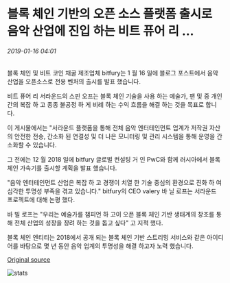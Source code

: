 # 블록 체인 기반의 오픈 소스 플랫폼 출시로 음악 산업에 진입 하는 비트 퓨어 리 ...

###### 2019-01-16 04:01

블록 체인 및 비트 코인 채굴 제조업체 bitfury는 1 월 16 일에 블로그 포스트에서 음악 산업을 오픈소스로 전용 벤처의 출시를 발표 했습니다.

비트 퓨어 리 서라운드의 스핀 오프는 블록 체인 기술을 사용 하는 예술가, 팬 및 중 개인 간의 복잡 하 고 종종 불공정 하 게 비례 하는 수익 흐름을 해결 하는 것을 목표로 합니다.

이 게시물에서는 "서라운드 플랫폼을 통해 전체 음악 엔터테인먼트 업계가 저작권 자산의 안전한 전송, 간소화 된 연결성 및 더 나은 모니터링 및 관리 시스템을 통해 운영을 간소화할 수 있습니다.

그 전에는 12 월 2018 일에 bitfury 글로벌 컨설팅 거 인 PwC와 함께 러시아에서 블록 체인 가속기를 출시할 계획을 발표 했습니다.

"음악 엔터테인먼트 산업은 복잡 하 고 경쟁이 치열 한 기술 중심의 환경으로 진화 하 여 심각한 투명성 부족을 겪고 있습니다." bitfury의 CEO valery 바 닐 로프는 서라운드 프로젝트에 대해 논평 했다.

바 빌 로프는 "우리는 예술가를 챔피언 하 고이 오픈 블록 체인 기반 생태계의 창조를 통해 전체 산업의 성장을 장려 하는 것을 돕고 싶다" 고 지적 했다.

블록 체인 엔티티는 2018에서 공개 되는 블록 체인 기반 스트리밍 서비스와 같은 아이디어를 바탕으로 몇 년 동안 음악 업계의 투명성을 해결 하고자 노력 했습니다.

[Original source](https://cointelegraph.com/news/bitfury-enters-music-industry-with-blockchain-based-open-source-platform-launch)

![stats](https://c.statcounter.com/11760860/0/a89fa40b/1/ "stats")